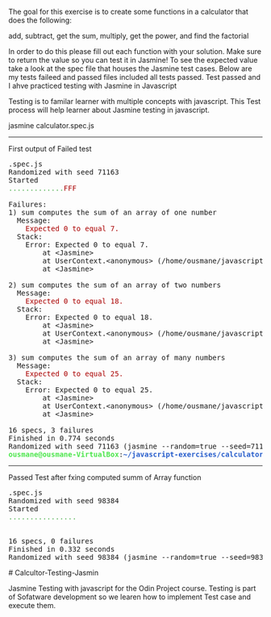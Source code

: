 The goal for this exercise is to create  some functions in a calculator that does the following:

add, subtract, get the sum, multiply, get the power, and find the factorial

In order to do this please fill out each function with your solution. Make sure to return the value so you can test it in Jasmine! To see the expected value
take a look at the spec file that houses the Jasmine test cases.
Below are my tests faileed and passed files included all tests passed.
Test passed and I ahve practiced testing with Jasmine in Javascript

Testing is to familar learner with multiple concepts with javascript. This Test process will help learner about Jasmine testing in javascript.

jasmine calculator.spec.js

***********************************************

First output of Failed test 

<pre>.spec.js
Randomized with seed 71163
Started
<font color="#44AA44">.............</font><font color="#AA0000">FFF</font>

Failures:
1) sum computes the sum of an array of one number
  Message:
<font color="#AA0000">    Expected 0 to equal 7.</font>
  Stack:
    Error: Expected 0 to equal 7.
        at &lt;Jasmine&gt;
        at UserContext.&lt;anonymous&gt; (/home/ousmane/javascript-exercises/calculator/calculator.spec.js:29:31)
        at &lt;Jasmine&gt;

2) sum computes the sum of an array of two numbers
  Message:
<font color="#AA0000">    Expected 0 to equal 18.</font>
  Stack:
    Error: Expected 0 to equal 18.
        at &lt;Jasmine&gt;
        at UserContext.&lt;anonymous&gt; (/home/ousmane/javascript-exercises/calculator/calculator.spec.js:33:34)
        at &lt;Jasmine&gt;

3) sum computes the sum of an array of many numbers
  Message:
<font color="#AA0000">    Expected 0 to equal 25.</font>
  Stack:
    Error: Expected 0 to equal 25.
        at &lt;Jasmine&gt;
        at UserContext.&lt;anonymous&gt; (/home/ousmane/javascript-exercises/calculator/calculator.spec.js:37:39)
        at &lt;Jasmine&gt;

16 specs, 3 failures
Finished in 0.774 seconds
Randomized with seed 71163 (jasmine --random=true --seed=71163)
<font color="#4CE64C"><b>ousmane@ousmane-VirtualBox</b></font>:<font color="#295FCC"><b>~/javascript-exercises/calculator</b></font>$ 
</pre>



******************************************************************************************************

Passed Test after fxing computed summ of Array function

<pre>.spec.js
Randomized with seed 98384
Started
<font color="#44AA44">................</font>


16 specs, 0 failures
Finished in 0.332 seconds
Randomized with seed 98384 (jasmine --random=true --seed=98384</pre># Calcultor-Testing-Jasmin
Jasmine Testing with javascript for the Odin Project course. Testing is part of Sofatware development so we learen how to implement Test case and execute them.
